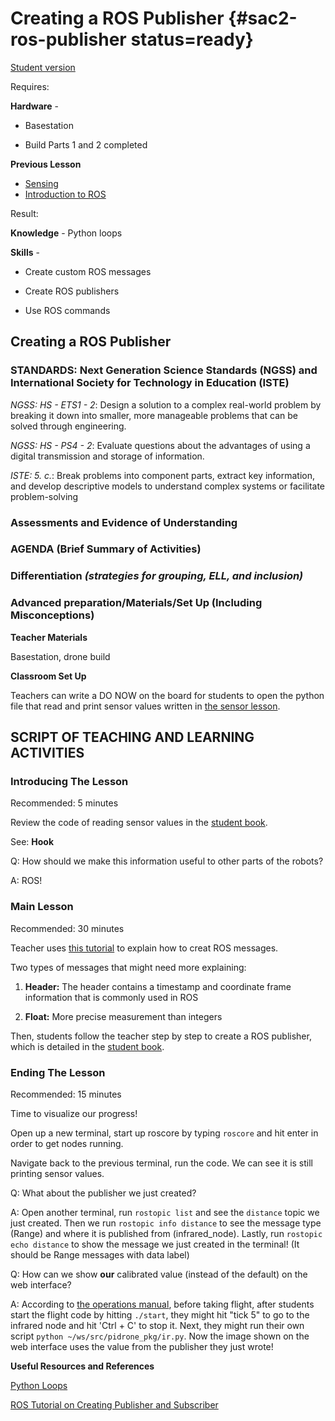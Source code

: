 # Creating a ROS Publisher {#sac2-ros-publisher status=ready}

[Student version](+duckiesky_high_school_student#sac2-ros-publisher)

<div class='requirements' markdown='1'>

Requires: 

**Hardware** - 

- Basestation

- Build Parts 1 and 2 completed

**Previous Lesson** 

- [Sensing](#sac2-sensing)
- [Introduction to ROS](#sac2-ros-intro)

Result: 

**Knowledge** - Python loops 

**Skills** - 

- Create custom ROS messages

- Create ROS publishers

- Use ROS commands


</div>

## Creating a ROS Publisher


### STANDARDS: Next Generation Science Standards (NGSS) and International Society for Technology in Education (ISTE)

_NGSS: HS - ETS1 - 2_: Design a solution to a complex real-world problem by breaking it down into smaller, more manageable problems that can be solved through engineering.

_NGSS: HS - PS4 - 2_: Evaluate questions about the advantages of using a digital transmission and storage of information.

_ISTE: 5. c._: Break problems into component parts, extract key information, and develop descriptive models to understand complex systems or facilitate problem-solving


### Assessments and Evidence of Understanding


### AGENDA (Brief Summary of Activities)


### Differentiation _(strategies for grouping, ELL, and inclusion)_


### Advanced preparation/Materials/Set Up (Including Misconceptions)

**Teacher Materials**

Basestation, drone build

**Classroom Set Up**

Teachers can write a DO NOW on the board for students to open the python file that read and print sensor values written in [the sensor lesson](https://docs.duckietown.org/daffy/downloads/duckiesky_high_school/docs-duckiesky_high_school/branch/daffy/duckiesky_high_school/out/sac2_sensing_reading.html).


## SCRIPT OF TEACHING AND LEARNING ACTIVITIES


### Introducing The Lesson

Recommended: 5 minutes

Review the code of reading sensor values in the [student book](https://docs.duckietown.org/daffy/downloads/duckiesky_high_school_student/docs-duckiesky_high_school_student/branch/daffy-develop/duckiesky_high_school_student/out/sac2_ros_publisher.html).

See: **Hook**

Q: How should we make this information useful to other parts of the robots?

A: ROS!

### Main Lesson

Recommended: 30 minutes

Teacher uses [this tutorial](https://wiki.ros.org/ROS/Tutorials/CreatingMsgAndSrv) to explain how to creat ROS messages. 

Two types of messages that might need more explaining: 

1. **Header:** The header contains a timestamp and coordinate frame information that is commonly used in ROS

2. **Float:** More precise measurement than integers

Then, students follow the teacher step by step to create a ROS publisher, which is detailed in the [student book](https://docs.duckietown.org/daffy/downloads/duckiesky_high_school_student/docs-duckiesky_high_school_student/branch/daffy-develop/duckiesky_high_school_student/out/sac2_ros_publisher.html).

### Ending The Lesson

Recommended: 15 minutes 

Time to visualize our progress!

Open up a new terminal, start up roscore by typing `roscore` and hit enter in order to get nodes running.

Navigate back to the previous terminal, run the code. We can see it is still printing sensor values.

Q: What about the publisher we just created?

A: Open another terminal, run `rostopic list` and see the `distance` topic we just created. Then we run `rostopic info distance` to see the message type (Range) and where it is published from (infrared_node). Lastly, run `rostopic echo distance` to show the message we just created in the terminal! (It should be Range messages with data label)

Q: How can we show **our** calibrated value (instead of the default) on the web interface?

A: According to [the operations manual](https://docs.duckietown.org/daffy/opmanual_sky/out/flight.html), before taking flight, after students start the flight code by hitting `./start`, they might hit "tick 5" to go to the infrared node and hit 'Ctrl + C' to stop it. Next, they might run their own script `python ~/ws/src/pidrone_pkg/ir.py`. Now the image shown on the web interface uses the value from the publisher they just wrote! 


**Useful Resources and References**

[Python Loops](https://www.learnpython.org/en/Loops)

[ROS Tutorial on Creating Publisher and Subscriber](https://wiki.ros.org/ROS/Tutorials/WritingPublisherSubscriber%28python%29)
